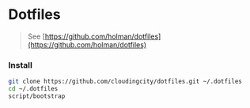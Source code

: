 # Dotfiles

> See [https://github.com/holman/dotfiles](https://github.com/holman/dotfiles)


### Install

```sh
git clone https://github.com/cloudingcity/dotfiles.git ~/.dotfiles
cd ~/.dotfiles
script/bootstrap
```
